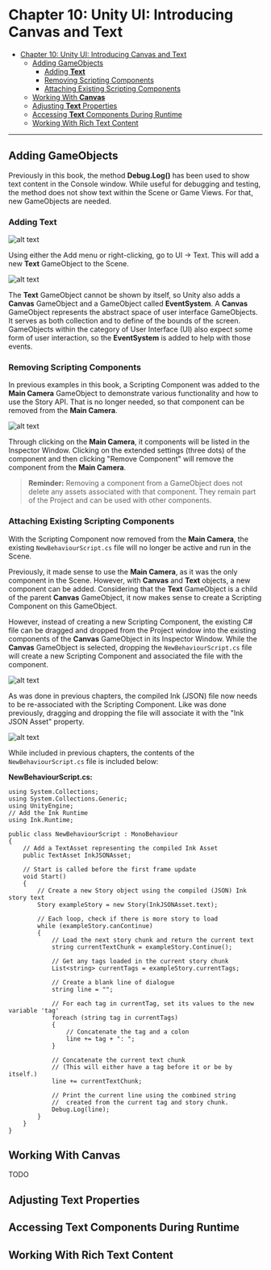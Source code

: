 # Chapter 10: Unity UI: Introducing Canvas and Text

- [Chapter 10: Unity UI: Introducing Canvas and Text](#chapter-10-unity-ui-introducing-canvas-and-text)
  - [Adding GameObjects](#adding-gameobjects)
    - [Adding **Text**](#adding-text)
    - [Removing Scripting Components](#removing-scripting-components)
    - [Attaching Existing Scripting Components](#attaching-existing-scripting-components)
  - [Working With **Canvas**](#working-with-canvas)
  - [Adjusting **Text** Properties](#adjusting-text-properties)
  - [Accessing **Text** Components During Runtime](#accessing-text-components-during-runtime)
  - [Working With Rich Text Content](#working-with-rich-text-content)

---

## Adding GameObjects

Previously in this book, the method **Debug.Log()** has been used to show text content in the Console window. While useful for debugging and testing, the method does not show text within the Scene or Game Views. For that, new GameObjects are needed.

### Adding **Text**

![alt text](./AddingTextGameObject.png "Dialogue Tags")

Using either the Add menu or right-clicking, go to UI -> Text. This will add a new **Text** GameObject to the Scene.

![alt text](./AddGameObjects.png "Adding GameObjects")

The **Text** GameObject cannot be shown by itself, so Unity also adds a **Canvas** GameObject and a GameObject called **EventSystem**. A **Canvas** GameObject represents the abstract space of user interface GameObjects. It serves as both collection and to define of the bounds of the screen. GameObjects within the category of User Interface (UI) also expect some form of user interaction, so the **EventSystem** is added to help with those events.

### Removing Scripting Components

In previous examples in this book, a Scripting Component was added to the **Main Camera** GameObject to demonstrate various functionality and how to use the Story API. That is no longer needed, so that component can be removed from the **Main Camera**.

![alt text](./RemoveComponent.png "Removing Components")

Through clicking on the **Main Camera**, it components will be listed in the Inspector Window. Clicking on the extended settings (three dots) of the component and then clicking "Remove Component" will remove the component from the **Main Camera**.

> **Reminder:** Removing a component from a GameObject does not delete any assets associated with that component. They remain part of the Project and can be used with other components.

### Attaching Existing Scripting Components

With the Scripting Component now removed from the **Main Camera**, the existing `NewBehaviourScript.cs` file will no longer be active and run in the Scene.

Previously, it made sense to use the **Main Camera**, as it was the only component in the Scene. However, with **Canvas** and **Text** objects, a new component can be added. Considering that the **Text** GameObject is a child of the parent **Canvas** GameObject, it now makes sense to create a Scripting Component on this GameObject.

However, instead of creating a new Scripting Component, the existing C\# file can be dragged and dropped from the Project window into the existing components of the **Canvas** GameObject in its Inspector Window. While the **Canvas** GameObject is selected, dropping the `NewBehaviourScript.cs` file will create a new Scripting Component and associated the file with the component.

![alt text](./CanvasComponents.png "Canvas Components")

As was done in previous chapters, the compiled Ink (JSON) file now needs to be re-associated with the Scripting Component. Like was done previously, dragging and dropping the file will associate it with the "Ink JSON Asset" property.

![alt text](./ScriptingComponent.png "Scripting Component")

While included in previous chapters, the contents of the `NewBehaviourScript.cs` file is included below:

**NewBehaviourScript.cs:**

```CSharp
using System.Collections;
using System.Collections.Generic;
using UnityEngine;
// Add the Ink Runtime
using Ink.Runtime;

public class NewBehaviourScript : MonoBehaviour
{
    // Add a TextAsset representing the compiled Ink Asset
    public TextAsset InkJSONAsset;

    // Start is called before the first frame update
    void Start()
    {
        // Create a new Story object using the compiled (JSON) Ink story text
        Story exampleStory = new Story(InkJSONAsset.text);

        // Each loop, check if there is more story to load
        while (exampleStory.canContinue)
        {
            // Load the next story chunk and return the current text
            string currentTextChunk = exampleStory.Continue();

            // Get any tags loaded in the current story chunk
            List<string> currentTags = exampleStory.currentTags;

            // Create a blank line of dialogue
            string line = "";

            // For each tag in currentTag, set its values to the new variable 'tag'
            foreach (string tag in currentTags)
            {
                // Concatenate the tag and a colon
                line += tag + ": ";
            }

            // Concatenate the current text chunk
            // (This will either have a tag before it or be by itself.)
            line += currentTextChunk;

            // Print the current line using the combined string 
            //  created from the current tag and story chunk.
            Debug.Log(line);
        }
    }
}
```

## Working With **Canvas**

TODO

## Adjusting **Text** Properties

## Accessing **Text** Components During Runtime

## Working With Rich Text Content
